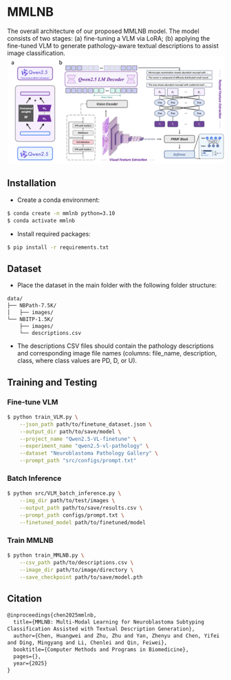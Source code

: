 # MMLNB
The overall architecture of our proposed MMLNB model. The model consists of two stages: (a) fine-tuning a VLM via LoRA; (b) applying the fine-tuned VLM to generate pathology-aware textual descriptions to assist image classification.
![image](img/Pipeline.png)

## Installation

- Create a conda environment:

```bash
$ conda create -n mmlnb python=3.10
$ conda activate mmlnb
```

- Install required packages:

```bash
$ pip install -r requirements.txt
```

## Dataset

- Place the dataset in the main folder with the following folder structure:
```
data/
├── NBPath-7.5K/
│   ├── images/
└── NBITP-1.5K/
    ├── images/
    └── descriptions.csv
```

- The descriptions CSV files should contain the pathology descriptions and corresponding image file names (columns: file_name, description, class, where class values are PD, D, or U).

## Training and Testing

### Fine-tune VLM
```bash
$ python train_VLM.py \
    --json_path path/to/finetune_dataset.json \
    --output_dir path/to/save/model \
    --project_name "Qwen2.5-VL-finetune" \
    --experiment_name "qwen2.5-vl-pathology" \
    --dataset "Neuroblastoma Pathology Gallery" \
    --prompt_path "src/configs/prompt.txt"
```

### Batch Inference
```bash
$ python src/VLM_batch_inference.py \
    --img_dir path/to/test/images \
    --output_path path/to/save/results.csv \
    --prompt_path configs/prompt.txt \
    --finetuned_model path/to/finetuned/model
```

### Train MMLNB
```bash
$ python train_MMLNB.py \
    --csv_path path/to/descriptions.csv \
    --image_dir path/to/image/directory \
    --save_checkpoint path/to/save/model.pth
```

## Citation

```
@inproceedings{chen2025mmlnb,
  title={MMLNB: Multi-Modal Learning for Neuroblastoma Subtyping Classification Assisted with Textual Description Generation},
  author={Chen, Huangwei and Zhu, Zhu and Yan, Zhenyu and Chen, Yifei and Ding, Mingyang and Li, Chenlei and Qin, Feiwei},
  booktitle={Computer Methods and Programs in Biomedicine},
  pages={},
  year={2025}
}
```

